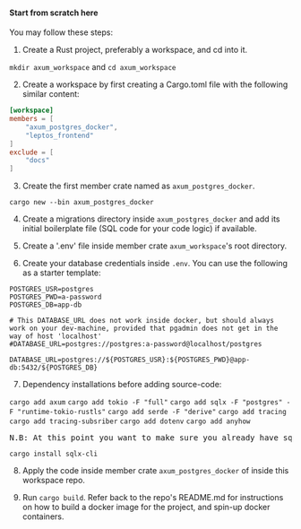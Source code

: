 #### Start from scratch here

You may follow these steps:

1. Create a Rust project, preferably a workspace, and cd into it.

`mkdir axum_workspace` and `cd axum_workspace`

2. Create a workspace by first creating a Cargo.toml file with the following similar content:

```toml
[workspace]
members = [
    "axum_postgres_docker",
    "leptos_frontend"
]
exclude = [
    "docs"
]
```

3. Create the first member crate named as `axum_postgres_docker`.

```
cargo new --bin axum_postgres_docker
```

4. Create a migrations directory inside `axum_postgres_docker` and add its initial boilerplate file (SQL code for your code logic) if available.

5. Create a '.env' file inside member crate `axum_workspace`'s root directory.

6. Create your database credentials inside `.env`. You can use the following as a starter template:

```.env
POSTGRES_USR=postgres
POSTGRES_PWD=a-password
POSTGRES_DB=app-db

# This DATABASE_URL does not work inside docker, but should always work on your dev-machine, provided that pgadmin does not get in the way of host 'localhost'
#DATABASE_URL=postgres://postgres:a-password@localhost/postgres

DATABASE_URL=postgres://${POSTGRES_USR}:${POSTGRES_PWD}@app-db:5432/${POSTGRES_DB}
```

7. Dependency installations before adding source-code:

`cargo add axum`
`cargo add tokio -F "full"`
`cargo add sqlx -F "postgres" -F "runtime-tokio-rustls"`
`cargo add serde -F "derive"`
`cargo add tracing`
`cargo add tracing-subsriber`
`cargo add dotenv`
`cargo add anyhow`

<pre>N.B: At this point you want to make sure you already have sqlx-cli</pre>

`cargo install sqlx-cli`

8. Apply the code inside member crate `axum_postgres_docker` of inside this workspace repo.

9. Run `cargo build`. Refer back to the repo's README.md for instructions on how to build a docker image for the project, and spin-up docker containers.
